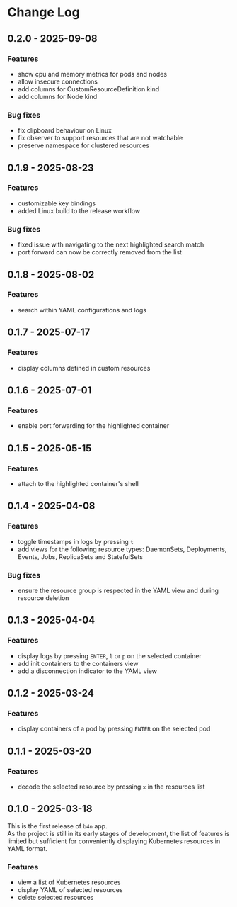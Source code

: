 # Change Log

## 0.2.0 - 2025-09-08

### Features

- show cpu and memory metrics for pods and nodes
- allow insecure connections
- add columns for CustomResourceDefinition kind
- add columns for Node kind

### Bug fixes

- fix clipboard behaviour on Linux
- fix observer to support resources that are not watchable
- preserve namespace for clustered resources

## 0.1.9 - 2025-08-23

### Features

- customizable key bindings
- added Linux build to the release workflow

### Bug fixes

- fixed issue with navigating to the next highlighted search match
- port forward can now be correctly removed from the list

## 0.1.8 - 2025-08-02

### Features

- search within YAML configurations and logs

## 0.1.7 - 2025-07-17

### Features

- display columns defined in custom resources

## 0.1.6 - 2025-07-01

### Features

- enable port forwarding for the highlighted container

## 0.1.5 - 2025-05-15

### Features

- attach to the highlighted container's shell

## 0.1.4 - 2025-04-08

### Features

- toggle timestamps in logs by pressing `t`
- add views for the following resource types: DaemonSets, Deployments, Events, Jobs, ReplicaSets and StatefulSets

### Bug fixes

- ensure the resource group is respected in the YAML view and during resource deletion

## 0.1.3 - 2025-04-04

### Features

- display logs by pressing `ENTER`, `l` or `p` on the selected container
- add init containers to the containers view
- add a disconnection indicator to the YAML view

## 0.1.2 - 2025-03-24

### Features

- display containers of a pod by pressing `ENTER` on the selected pod

## 0.1.1 - 2025-03-20

### Features

- decode the selected resource by pressing `x` in the resources list

## 0.1.0 - 2025-03-18

This is the first release of `b4n` app.  
As the project is still in its early stages of development, the list of features is limited but sufficient for conveniently displaying Kubernetes resources in YAML format.

### Features

- view a list of Kubernetes resources
- display YAML of selected resources
- delete selected resources
